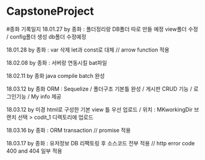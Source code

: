 # CapstoneProject

#종화 기록일지
18.01.27 by 종화   : 폴더정리랑 DB폴더 따로 만들 예정 view폴더 수정 / config폴더 생성 db폴더 수정예정 

18.01.28 by 종화   : var 삭제  let과  const로 대체  // arrow function 적용

18.02.08 by 종화   : 서버랑 연동시킬 bat파일 

18.02.11 by 종화 java compile batch 완성 

18.03.12 by 종화 ORM  : Sequelize / 폴더구조 기본틀 완성 / 게시판 CRUD 기능 / 로그인기능 /  My info 제공  

18.03.12 by 미경  html로 구성한 기본 view 틀 우선 업로드 / 위치 : MKworkingDir 브랜치 선택 > codit_1 디렉토리에 업로드

18.03.16 by 종화 : ORM transaction  // promise 적용 

18.03.17 by 종화 : 유저정보 DB 리팩토링 후 소스코드 전부 적용 // http error code  400 and 404 일부 적용

